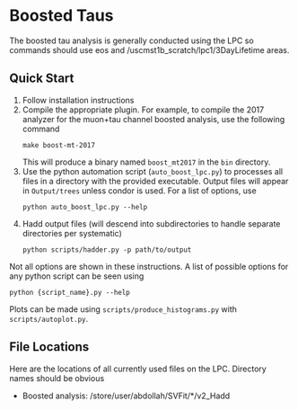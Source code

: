 # Boosted Taus

The boosted tau analysis is generally conducted using the LPC so commands should use eos and /uscmst1b_scratch/lpc1/3DayLifetime areas.

## Quick Start

1. Follow installation instructions
2. Compile the appropriate plugin. For example, to compile the 2017 analyzer for the muon+tau channel boosted analysis, use the following command
    ```
    make boost-mt-2017
    ```
    This will produce a binary named `boost_mt2017` in the `bin` directory.
3. Use the python automation script (`auto_boost_lpc.py`) to processes all files in a directory with the provided executable. Output files will appear in `Output/trees` unless condor is used. For a list of options, use
    ```
    python auto_boost_lpc.py --help
    ```
4. Hadd output files (will descend into subdirectories to handle separate directories per systematic)
    ```
    python scripts/hadder.py -p path/to/output
    ```

Not all options are shown in these instructions. A list of possible options for any python script can be seen using
```
python {script_name}.py --help
```
Plots can be made using `scripts/produce_histograms.py` with `scripts/autoplot.py`.

## File Locations

Here are the locations of all currently used files on the LPC. Directory names should be obvious
- Boosted analysis: /store/user/abdollah/SVFit/*/v2_Hadd
